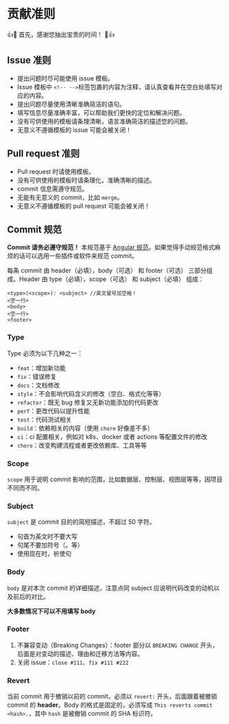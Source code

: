 # 贡献准则

👍🎉 首先，感谢您抽出宝贵的时间！ 🎉👍

## Issue 准则

- 提出问题时尽可能使用 issue 模板。
- Issue 模板中 `<!-- -->`标签包裹的内容为注释，请认真查看并在空白处填写对应的内容。
- 提出问题尽量使用清晰准确简洁的语句。
- 填写信息尽量准确丰富，可以帮助我们更快的定位和解决问题。
- 没有可供使用的模板请条理清晰，语言准确简洁的描述您的问题。
- 无意义不遵循模板的 issue 可能会被关闭！

## Pull request 准则

- Pull request 时请使用模板。
- 没有可供使用的模板时请条理化，准确清晰的描述。
- commit 信息需遵守规范。
- 无能有无意义的 commit，比如 `merge`。
- 无意义不遵循模板的 pull request 可能会被关闭！

## Commit 规范

**Commit 请务必遵守规范！** 本规范基于 [Angular 规范](https://github.com/angular/angular.js/blob/master/DEVELOPERS.md#commits)。如果觉得手动规范格式麻烦的话可以选用一些插件或软件来规范 commit。

每条 commit 由 header（必填），body（可选） 和 footer（可选） 三部分组成。Header 由 type（必填），scope（可选） 和 subject（必填） 组成：

```
<type>(<scope>): <subject> //英文冒号加空格！
<空一行>
<body>
<空一行>
<footer>
```

### Type

Type 必须为以下几种之一：

- `feat`：增加新功能
- `fix`：错误修复
- `docs`：文档修改
- `style`：不会影响代码含义的修改（空白、格式化等等）
- `refactor`：既无 bug 修复又无新功能添加的代码更改
- `perf`：更改代码以提升性能
- `test`：代码测试相关
- `build`：依赖相关的内容（使用 `chore` 好像差不多）
- `ci`：ci 配置相关，例如对 k8s、docker 或者 actions 等配置文件的修改
- `chore`：改变构建流程或者更改依赖库、工具等等

### Scope

`scope` 用于说明 commit 影响的范围，比如数据层、控制层、视图层等等，因项目不同而不同。

### Subject

`subject` 是 commit 目的的简短描述，不超过 50 字符。

- 句首为英文时不要大写
- 句尾不要加符号（。等）
- 使用现在时，祈使句

### Body

`body` 是对本次 commit 的详细描述，注意点同 subject 应说明代码改变的动机以及前后的对比。

**大多数情况下可以不用填写 body**

### Footer

1. 不兼容变动（Breaking Changes）：footer 部分以 `BREAKING CHANGE` 开头，后面是对变动的描述、理由和迁移方法等内容。
2. 关闭 issue：`close #111`、`fix #111 #222`

### Revert

当前 commit 用于撤销以前的 commit，必须以 `revert:` 开头，后面跟着被撤销 commit 的 **header**。Body 的格式是固定的，必须写成 `This reverts commit <hash>.`，其中 `hash` 是被撤销 commit 的 SHA 标识符。
